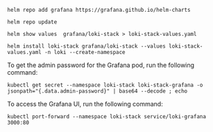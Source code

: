```
helm repo add grafana https://grafana.github.io/helm-charts
```
```
helm repo update
```
```
helm show values  grafana/loki-stack > loki-stack-values.yaml
```
```
helm install loki-stack grafana/loki-stack --values loki-stack-values.yaml -n loki --create-namespace
```
To get the admin password for the Grafana pod, run the following command:

```
kubectl get secret --namespace loki-stack loki-stack-grafana -o jsonpath="{.data.admin-password}" | base64 --decode ; echo
```

To access the Grafana UI, run the following command:
```
kubectl port-forward --namespace loki-stack service/loki-grafana 3000:80
```
